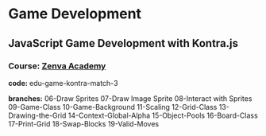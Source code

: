 # Game Development

## JavaScript Game Development with Kontra.js 

### Course: [Zenva Academy](https://zenva.com)

**code:** edu-game-kontra-match-3

**branches:**
06-Draw Sprites
07-Draw Image Sprite
08-Interact with Sprites
09-Game-Class
10-Game-Background
11-Scaling
12-Grid-Class
13-Drawing-the-Grid
14-Context-Global-Alpha
15-Object-Pools
16-Board-Class
17-Print-Grid
18-Swap-Blocks
19-Valid-Moves
